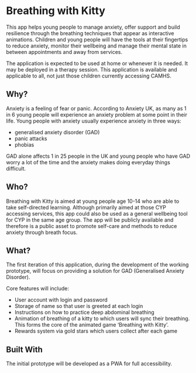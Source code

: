 # Breathing with Kitty


This app helps young people to manage anxiety, offer support and build resilience through the breathing techniques that appear as interactive animations. Children and young people will have the tools at their fingertips to reduce anxiety, monitor their wellbeing and manage their mental state in between appointments and away from services.

The application is expected to be used at home or whenever it is needed. It may be deployed in a therapy session. This application is available and applicable to all, not just those children currently accessing CAMHS.

## Why?

Anxiety is a feeling of fear or panic. According to Anxiety UK, as many as 1 in 6 young people will experience an anxiety problem at some point in their life. Young people with anxiety usually experience anxiety in three ways:

* generalised anxiety disorder (GAD)
* panic attacks
* phobias

GAD alone affects 1 in 25 people in the UK and young people who have GAD worry a lot of the time and the anxiety makes doing everyday things difficult.  

## Who?

Breathing with Kitty is aimed at young people age 10-14 who are able to take self-directed learning. Although primarily aimed at those CYP accessing services, this app could also be used as a general wellbeing tool for CYP in the same age group.  The app will be publicly available and therefore is a public asset to promote self-care and methods to reduce anxiety through breath focus.

## What?

The first iteration of this application, during the development of the working prototype, will focus on providing a solution for GAD (Generalised Anxiety Disorder).

Core features will include:

* User account with login and password
* Storage of name so that user is greeted at each login
* Instructions on how to practice deep abdominal breathing
* Animation of breathing of a kitty to which users will sync their breathing. This forms the core of the animated game ‘Breathing with Kitty’.
* Rewards system via gold stars which users collect after each game


## Built With

The initial prototype will be developed as a PWA for full accessibility.
